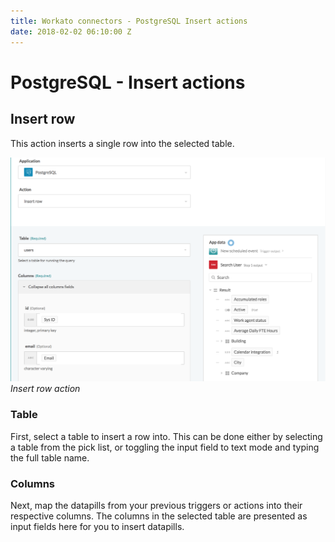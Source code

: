 ```yaml
---
title: Workato connectors - PostgreSQL Insert actions
date: 2018-02-02 06:10:00 Z
---
```


# PostgreSQL - Insert actions

## Insert row
This action inserts a single row into the selected table.

![Insert row action](/assets/images/postgresql/insert-row-action.png)
*Insert row action*

### Table
First, select a table to insert a row into. This can be done either by selecting a table from the pick list, or toggling the input field to text mode and typing the full table name.

### Columns
Next, map the datapills from your previous triggers or actions into their respective columns. The columns in the selected table are presented as input fields here for you to insert datapills.
